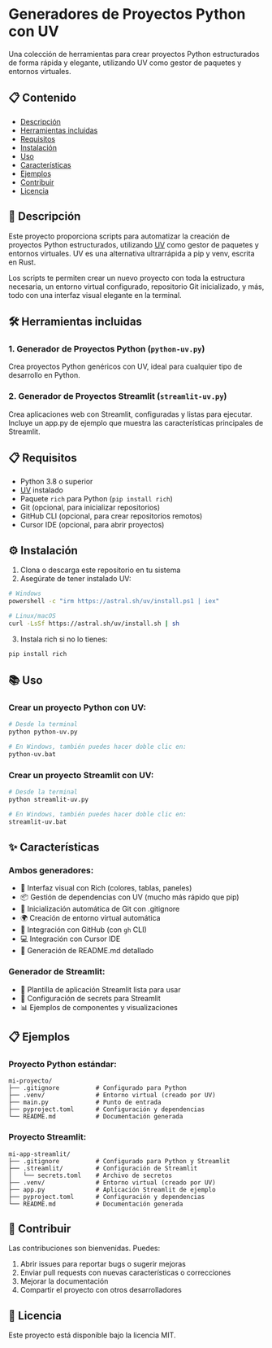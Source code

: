 # Generadores de Proyectos Python con UV

Una colección de herramientas para crear proyectos Python estructurados de forma rápida y elegante, utilizando UV como gestor de paquetes y entornos virtuales.

## 📋 Contenido

- [Descripción](#descripción)
- [Herramientas incluidas](#herramientas-incluidas)
- [Requisitos](#requisitos)
- [Instalación](#instalación)
- [Uso](#uso)
- [Características](#características)
- [Ejemplos](#ejemplos)
- [Contribuir](#contribuir)
- [Licencia](#licencia)

## 📝 Descripción

Este proyecto proporciona scripts para automatizar la creación de proyectos Python estructurados, utilizando [UV](https://github.com/astral-sh/uv) como gestor de paquetes y entornos virtuales. UV es una alternativa ultrarrápida a pip y venv, escrita en Rust.

Los scripts te permiten crear un nuevo proyecto con toda la estructura necesaria, un entorno virtual configurado, repositorio Git inicializado, y más, todo con una interfaz visual elegante en la terminal.

## 🛠️ Herramientas incluidas

### 1. Generador de Proyectos Python (`python-uv.py`)

Crea proyectos Python genéricos con UV, ideal para cualquier tipo de desarrollo en Python.

### 2. Generador de Proyectos Streamlit (`streamlit-uv.py`)

Crea aplicaciones web con Streamlit, configuradas y listas para ejecutar. Incluye un app.py de ejemplo que muestra las características principales de Streamlit.

## 📋 Requisitos

- Python 3.8 o superior
- [UV](https://github.com/astral-sh/uv) instalado
- Paquete `rich` para Python (`pip install rich`)
- Git (opcional, para inicializar repositorios)
- GitHub CLI (opcional, para crear repositorios remotos)
- Cursor IDE (opcional, para abrir proyectos)

## ⚙️ Instalación

1. Clona o descarga este repositorio en tu sistema
2. Asegúrate de tener instalado UV:

```bash
# Windows
powershell -c "irm https://astral.sh/uv/install.ps1 | iex"

# Linux/macOS
curl -LsSf https://astral.sh/uv/install.sh | sh
```

3. Instala rich si no lo tienes:

```bash
pip install rich
```

## 📚 Uso

### Crear un proyecto Python con UV:

```bash
# Desde la terminal
python python-uv.py

# En Windows, también puedes hacer doble clic en:
python-uv.bat
```

### Crear un proyecto Streamlit con UV:

```bash
# Desde la terminal
python streamlit-uv.py

# En Windows, también puedes hacer doble clic en:
streamlit-uv.bat
```

## ✨ Características

### Ambos generadores:

- 🎨 Interfaz visual con Rich (colores, tablas, paneles)
- 📦 Gestión de dependencias con UV (mucho más rápido que pip)
- 🔧 Inicialización automática de Git con .gitignore
- 🌍 Creación de entorno virtual automática
- 🐙 Integración con GitHub (con `gh` CLI)
- 💻 Integración con Cursor IDE
- 📄 Generación de README.md detallado

### Generador de Streamlit:

- 🚀 Plantilla de aplicación Streamlit lista para usar
- 🔑 Configuración de secrets para Streamlit
- 📊 Ejemplos de componentes y visualizaciones

## 📋 Ejemplos

### Proyecto Python estándar:

```
mi-proyecto/
├── .gitignore          # Configurado para Python
├── .venv/              # Entorno virtual (creado por UV)
├── main.py             # Punto de entrada
├── pyproject.toml      # Configuración y dependencias
└── README.md           # Documentación generada
```

### Proyecto Streamlit:

```
mi-app-streamlit/
├── .gitignore          # Configurado para Python y Streamlit
├── .streamlit/         # Configuración de Streamlit
│   └── secrets.toml    # Archivo de secretos
├── .venv/              # Entorno virtual (creado por UV)
├── app.py              # Aplicación Streamlit de ejemplo
├── pyproject.toml      # Configuración y dependencias
└── README.md           # Documentación generada
```

## 🤝 Contribuir

Las contribuciones son bienvenidas. Puedes:

1. Abrir issues para reportar bugs o sugerir mejoras
2. Enviar pull requests con nuevas características o correcciones
3. Mejorar la documentación
4. Compartir el proyecto con otros desarrolladores

## 📜 Licencia

Este proyecto está disponible bajo la licencia MIT.
